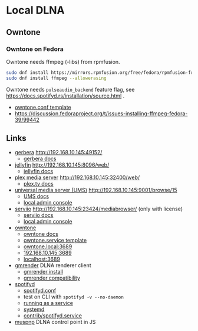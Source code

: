 # Local DLNA

## Owntone

### Owntone on Fedora

Owntone needs ffmpeg (-libs) from rpmfusion.

```bash
sudo dnf install https://mirrors.rpmfusion.org/free/fedora/rpmfusion-free-release-$(rpm -E %fedora).noarch.rpm https://mirrors.rpmfusion.org/nonfree/fedora/rpmfusion-nonfree-release-$(rpm -E %fedora).noarch.rpm
sudo dnf install ffmpeg --allowerasing
```

Owntone needs `pulseaudio_backend` feature flag, see https://docs.spotifyd.rs/installation/source.html .

* [owntone.conf template](https://raw.githubusercontent.com/owntone/owntone-server/refs/heads/master/owntone.conf.in)
* https://discussion.fedoraproject.org/t/issues-installing-ffmpeg-fedora-39/99442

## Links

* [gerbera](https://github.com/gerbera/gerbera) http://192.168.10.145:49152/
  + [gerbera docs](https://docs.gerbera.io/en/stable/)
* [jellyfin](https://jellyfin.org/) http://192.168.10.145:8096/web/
  + [jellyfin docs](https://jellyfin.org/docs/)
* [plex media server](https://www.plex.tv/media-server-downloads/#plex-media-server) http://192.168.10.145:32400/web/
  + [plex.tv docs](https://support.plex.tv/articles/)
* [universal media server (UMS)](https://www.universalmediaserver.com/) http://192.168.10.145:9001/browse/15
  + [UMS docs](https://support.universalmediaserver.com/books)
  + [local admin console](http://192.168.10.145:5001/console/scan)
* [serviio](https://serviio.org/) http://192.168.10.145:23424/mediabrowser/ (only with license)
  + [serviio docs](https://serviio.org/support)
  + [local admin console](http://192.168.10.145:23423/console/)
* [owntone](https://github.com/owntone/owntone-server)
  + [owntone docs](https://owntone.github.io/owntone-server/installation/)
  + [owntone.service template](https://github.com/owntone/owntone-server/blob/master/owntone.service.in)
  + [owntone.local:3689](http://owntone.local:3689)
  + [192.168.10.145:3689](http://192.168.10.145:3689)
  + [localhost:3689](http://localhost:3689)
* [gmrender](https://github.com/hzeller/gmrender-resurrect) DLNA renderer client
  + [gmrender install](https://github.com/hzeller/gmrender-resurrect/blob/master/INSTALL.md)
  + [gmrender compatibility](https://github.com/hzeller/gmrender-resurrect/wiki/Comptibility)
* [spotifyd](https://github.com/Spotifyd/spotifyd)
  + [spotifyd.conf](https://github.com/Spotifyd/spotifyd/blob/master/contrib/spotifyd.conf)
  + test on CLI with `spotifyd -v --no-daemon`
  + [running as a service](https://docs.spotifyd.rs/installation/service.html)
  + [systemd](https://docs.spotifyd.rs/advanced/systemd.html)
  + [contrib/spotifyd.service](https://github.com/Spotifyd/spotifyd/blob/master/contrib/spotifyd.service)
* [muspnp](https://github.com/phpbg/muspnp/) DLNA control point in JS
